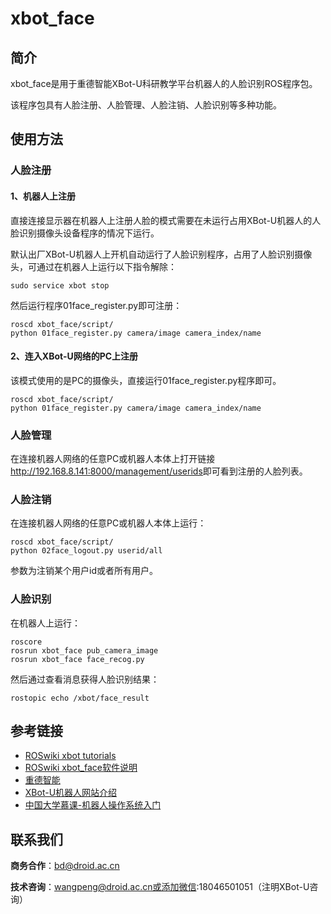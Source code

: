 # xbot_face

## 简介

xbot_face是用于重德智能XBot-U科研教学平台机器人的人脸识别ROS程序包。

该程序包具有人脸注册、人脸管理、人脸注销、人脸识别等多种功能。



## 使用方法
### 人脸注册

#### 1、机器人上注册

直接连接显示器在机器人上注册人脸的模式需要在未运行占用XBot-U机器人的人脸识别摄像头设备程序的情况下运行。

默认出厂XBot-U机器人上开机自动运行了人脸识别程序，占用了人脸识别摄像头，可通过在机器人上运行以下指令解除：

```
sudo service xbot stop
```

然后运行程序01face_register.py即可注册：

```
roscd xbot_face/script/
python 01face_register.py camera/image camera_index/name
```



#### 2、连入XBot-U网络的PC上注册

该模式使用的是PC的摄像头，直接运行01face_register.py程序即可。

```
roscd xbot_face/script/
python 01face_register.py camera/image camera_index/name 
```



### 人脸管理

在连接机器人网络的任意PC或机器人本体上打开链接<http://192.168.8.141:8000/management/userids>即可看到注册的人脸列表。



### 人脸注销

在连接机器人网络的任意PC或机器人本体上运行：

```
roscd xbot_face/script/
python 02face_logout.py userid/all
```

参数为注销某个用户id或者所有用户。



### 人脸识别

在机器人上运行：

```
roscore
rosrun xbot_face pub_camera_image
rosrun xbot_face face_recog.py
```

然后通过查看消息获得人脸识别结果：

```
rostopic echo /xbot/face_result
```



## 参考链接

- [ROSwiki xbot tutorials](<http://wiki.ros.org/Robots/Xbot/tutorial/cn>)
- [ROSwiki xbot_face软件说明](http://wiki.ros.org/xbot_face)
- [重德智能](https://www.droid.ac.cn/)
- [XBot-U机器人网站介绍](https://www.droid.ac.cn/xbot_u.html)
- [中国大学慕课-机器人操作系统入门](https://www.icourse163.org/course/0802ISCAS001-1002580008)

## 联系我们

**商务合作**：bd@droid.ac.cn

**技术咨询**：wangpeng@droid.ac.cn或添加微信:18046501051（注明XBot-U咨询）



